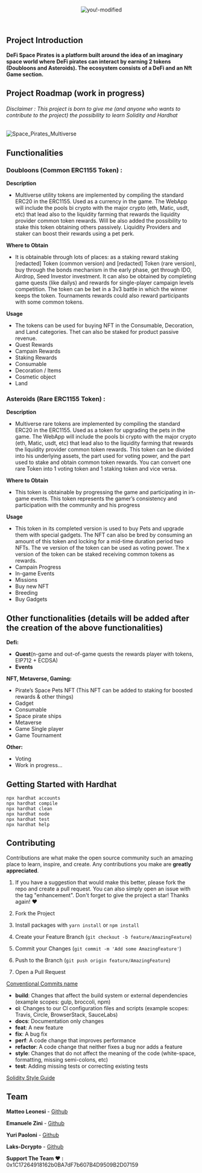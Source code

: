 <br>
<div align="center">

![you!-modified](https://user-images.githubusercontent.com/38867931/169622526-55e4dcbb-35c3-42c5-aa44-10a603157080.png)

</div>
<br>

## Project Introduction
**DeFi Space Pirates is a platform built around the idea of an imaginary space world where DeFi pirates can interact by earning 2 tokens (Doubloons and Asteroids). The ecosystem consists of a DeFi and an Nft Game section.**



## Project Roadmap (work in progress)

<h6>Disclaimer : This project is born to give me (and anyone who wants to contribute to the project) the possibility to learn Solidity and Hardhat</h6>

![Space_Pirates_Multiverse](https://user-images.githubusercontent.com/79539455/168427909-10ffca5b-da41-4d8b-92e4-230e1f8afa02.png)

## Functionalities

### Doubloons (Common ERC1155 Token) :

**Description**

- Multiverse utility tokens are implemented by compiling the standard ERC20 in the
  ERC1155. Used as a currency in the game. The WebApp will include the pools bi
  crypto with the major crypto (eth, Matic, usdt, etc) that lead also to the liquidity
  farming that rewards the liquidity provider common token rewards. Will be also
  added the possibility to stake this token obtaining others passively. Liquidity
  Providers and staker can boost their rewards using a pet perk.

**Where to Obtain**

- It is obtainable through lots of places: as a staking reward staking [redacted]
  Token (common version) and [redacted] Token (rare version), buy through the
  bonds mechanism in the early phase, get through IDO, Airdrop, Seed Investor
  investment. It can also be obtained by completing game quests (like dailys) and
  rewards for single-player campaign levels competition. The token can be bet in a
  3v3 battle in which the winner keeps the token. Tournaments rewards could also
  reward participants with some common tokens.

**Usage**

- The tokens can be used for buying NFT in the Consumable, Decoration, and
  Land categories. Thet can also be staked for product passive revenue.
- Quest Rewards
- Campain Rewards
- Staking Rewards
- Consumable
- Decoration / Items
- Cosmetic object
- Land

### Asteroids (Rare ERC1155 Token) :

**Description**

- Multiverse rare tokens are implemented by compiling the standard ERC20 in the
  ERC1155. Used as a token for upgrading the pets in the game. The WebApp will
  include the pools bi crypto with the major crypto (eth, Matic, usdt, etc) that lead
  also to the liquidity farming that rewards the liquidity provider common token
  rewards. This token can be divided into his underlying assets, the part used for
  voting power, and the part used to stake and obtain common token rewards. You
  can convert one rare Token into 1 voting token and 1 staking token and vice
  versa.

**Where to Obtain**

- This token is obtainable by progressing the game and participating in in-game
  events. This token represents the gamer’s consistency and participation with the
  community and his progress

**Usage**

- This token in its completed version is used to buy Pets and upgrade them with
  special gadgets. The NFT can also be bred by consuming an amount of this
  token and locking for a mid-time duration period two NFTs.
  The ve version of the token can be used as voting power.
  The x version of the token can be staked receiving common tokens as rewards.
- Campain Progress
- In-game Events
- Missions
- Buy new NFT
- Breeding
- Buy Gadgets

## Other functionalities (details will be added after the creation of the above functionalities)

**Defi:**

- **Quest**(n-game and out-of-game quests the rewards player with tokens, EIP712 + ECDSA)
- **Events**

**NFT, Metaverse, Gaming:**

- Pirate’s Space Pets NFT (This NFT can be added to staking for boosted rewards & other things)
- Gadget
- Consumable
- Space pirate ships
- Metaverse
- Game Single player
- Game Tournament

**Other:**

- Voting
- Work in progress...

## Getting Started with Hardhat

```shell
npx hardhat accounts
npx hardhat compile
npx hardhat clean
npx hardhat node
npx hardhat test
npx hardhat help
```

## Contributing

Contributions are what make the open source community such an amazing place to learn, inspire, and create. Any contributions you make are **greatly appreciated**.

1. If you have a suggestion that would make this better, please fork the repo and create a pull request. You can also simply open an issue with the tag "enhancement".
   Don't forget to give the project a star! Thanks again! ❤️

2. Fork the Project

3. Install packages with `yarn install` or `npm install`

4. Create your Feature Branch (`git checkout -b feature/AmazingFeature`)

5. Commit your Changes (`git commit -m 'Add some AmazingFeature'`)

6. Push to the Branch (`git push origin feature/AmazingFeature`)

7. Open a Pull Request

[Conventional Commits name](https://www.conventionalcommits.org/en/v1.0.0/)

- **build**: Changes that affect the build system or external dependencies (example scopes: gulp, broccoli, npm)
- **ci**: Changes to our CI configuration files and scripts (example scopes: Travis, Circle, BrowserStack, SauceLabs)
- **docs**: Documentation only changes
- **feat**: A new feature
- **fix**: A bug fix
- **perf**: A code change that improves performance
- **refactor**: A code change that neither fixes a bug nor adds a feature
- **style**: Changes that do not affect the meaning of the code (white-space, formatting, missing semi-colons, etc)
- **test**: Adding missing tests or correcting existing tests

[Solidity Style Guide](https://docs.soliditylang.org/en/v0.8.11/style-guide.html)

## Team

**Matteo Leonesi** - [Github](https://github.com/MatteoLeonesi)

**Emanuele Zini** - [Github](https://github.com/Gr3it)

**Yuri Paoloni** - [Github](https://github.com/yuripaoloni)

**Laks-Dcrypto** - [Github](https://github.com/Laks-Dcrypto)

**Support The Team ❤️ :** 0x1C17264918162b0BA7dF7b607B4D9509B2D07159
